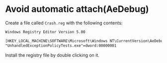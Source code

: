 ﻿# Avoid automatic attach(AeDebug)

Create a file called `Crash.reg` with the following contents:

```txt
Windows Registry Editor Version 5.00

[HKEY_LOCAL_MACHINE\SOFTWARE\Microsoft\Windows NT\CurrentVersion\AeDebug\AutoExclusionList]
"UnhandledExceptionPolicyTests.exe"=dword:00000001


```

Install the registry file by double clicking on it.
